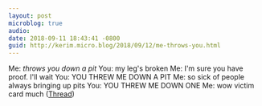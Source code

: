 ```yaml
---
layout: post
microblog: true
audio: 
date: 2018-09-11 18:43:41 -0800
guid: http://kerim.micro.blog/2018/09/12/me-throws-you.html
---
```

Me: *throws you down a pit*
You: my leg's broken
Me: I'm sure you have proof. I'll wait
You: YOU THREW ME DOWN A PIT
Me: so sick of people always bringing up pits
You: YOU THREW ME DOWN ONE
Me: wow victim card much
([Thread](https://twitter.com/juliusgoat/status/1039122374204026880?s=12))
